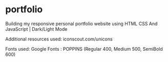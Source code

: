 # portfolio

Building my responsive personal portfolio website using HTML CSS And JavaScript | Dark/Light Mode

Additional resources used:
iconscout.com/unicons

Fonts used:
Google Fonts : POPPINS (Regular 400, Medium 500, SemiBold 600)
